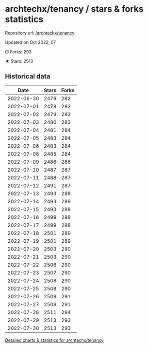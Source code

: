 # archtechx/tenancy / stars & forks statistics

Repository url: [/archtechx/tenancy](https://github.com/archtechx/tenancy)

Updated on Oct 2022, 07

☋ Forks: 293

★ Stars: 2513

## Historical data
| Date | Stars | Forks |
|------|-------|-------|
| 2022-06-30 | 2479 | 282 | 
| 2022-07-01 | 2478 | 282 | 
| 2022-07-02 | 2479 | 282 | 
| 2022-07-03 | 2480 | 283 | 
| 2022-07-04 | 2481 | 284 | 
| 2022-07-05 | 2483 | 284 | 
| 2022-07-06 | 2483 | 284 | 
| 2022-07-08 | 2485 | 284 | 
| 2022-07-09 | 2486 | 286 | 
| 2022-07-10 | 2487 | 287 | 
| 2022-07-11 | 2488 | 287 | 
| 2022-07-12 | 2491 | 287 | 
| 2022-07-13 | 2493 | 288 | 
| 2022-07-14 | 2493 | 289 | 
| 2022-07-15 | 2493 | 288 | 
| 2022-07-16 | 2499 | 288 | 
| 2022-07-17 | 2499 | 288 | 
| 2022-07-18 | 2501 | 289 | 
| 2022-07-19 | 2501 | 289 | 
| 2022-07-20 | 2503 | 290 | 
| 2022-07-21 | 2503 | 290 | 
| 2022-07-22 | 2506 | 290 | 
| 2022-07-23 | 2507 | 290 | 
| 2022-07-24 | 2508 | 290 | 
| 2022-07-25 | 2508 | 290 | 
| 2022-07-26 | 2509 | 291 | 
| 2022-07-27 | 2509 | 291 | 
| 2022-07-28 | 2511 | 294 | 
| 2022-07-29 | 2513 | 293 | 
| 2022-07-30 | 2513 | 293 | 


[Detailed charts & statistics for archtechx/tenancy](https://reviewgithub.com/rep/archtechx/tenancy)
